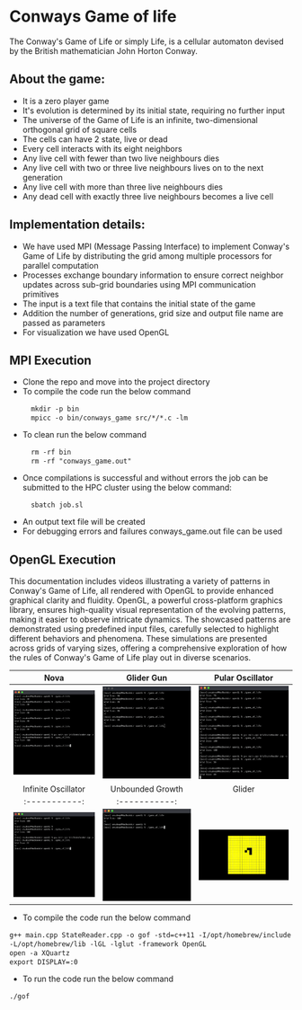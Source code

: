 # Conways Game of life
The Conway's Game of Life or simply Life, is a cellular automaton devised by the British mathematician John Horton Conway.

## About the game:
* It is a zero player game
* It's evolution is determined by its initial state, requiring no further input
* The universe of the Game of Life is an infinite, two-dimensional orthogonal grid of square cells
* The cells can have 2 state, live or dead
* Every cell interacts with its eight neighbors
* Any live cell with fewer than two live neighbours dies
* Any live cell with two or three live neighbours lives on to the next generation
* Any live cell with more than three live neighbours dies
* Any dead cell with exactly three live neighbours becomes a live cell

## Implementation details:
* We have used MPI (Message Passing Interface) to implement Conway's Game of Life by distributing the grid among multiple processors for parallel computation
* Processes exchange boundary information to ensure correct neighbor updates across sub-grid boundaries using MPI communication primitives
* The input is a text file that contains the initial state of the game
* Addition the number of generations, grid size and output file name are passed as parameters
* For visualization we have used OpenGL 

## MPI Execution
* Clone the repo and move into the project directory
* To compile the code run the below command
  ```
    mkdir -p bin
    mpicc -o bin/conways_game src/*/*.c -lm
  ``` 
* To clean run the below command
  ```
    rm -rf bin
    rm -rf "conways_game.out"
  ``` 
* Once compilations is successful and without errors the job can be submitted to the HPC cluster using the below command:
  ```
    sbatch job.sl
  ```
* An output text file will be created
* For debugging errors and failures conways_game.out file can be used

## OpenGL Execution
This documentation includes videos illustrating a variety of patterns in Conway's Game of Life, all rendered with OpenGL to provide enhanced graphical clarity and fluidity. OpenGL, a powerful cross-platform graphics library, ensures high-quality visual representation of the evolving patterns, making it easier to observe intricate dynamics. The showcased patterns are demonstrated using predefined input files, carefully selected to highlight different behaviors and phenomena. These simulations are presented across grids of varying sizes, offering a comprehensive exploration of how the rules of Conway's Game of Life play out in diverse scenarios.



| Nova | Glider Gun | Pular Oscillator |
|:-----------:|:-----------:|:----------:|
| ![nova](src/OpenGl/gif/nova.gif) | ![gl](src/OpenGl/gif/glider-gun.gif) | ![po](src/OpenGl/gif/pular_oscillator.gif) |
| Infinite Oscillator | Unbounded Growth | Glider
|:-----------:|:-----------:||:-----------:|
| ![io](src/OpenGl/gif/infinite-osc.gif) | ![ug](src/OpenGl/gif/unbounded-growth.gif) | ![gli](src/OpenGl/gif/glider.gif)

* To compile the code run the below command
```
g++ main.cpp StateReader.cpp -o gof -std=c++11 -I/opt/homebrew/include -L/opt/homebrew/lib -lGL -lglut -framework OpenGL
open -a XQuartz
export DISPLAY=:0

``` 

* To run the code run the below command
``` 
./gof
```
  
